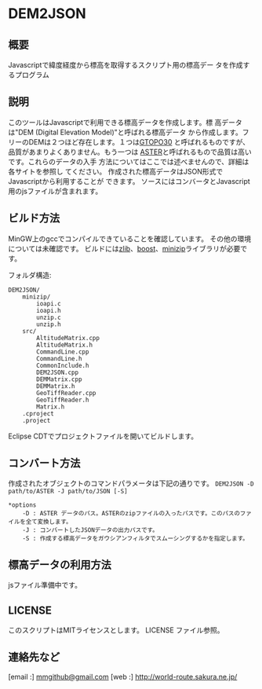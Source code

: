 # DEM2JSON

## 概要

Javascriptで緯度経度から標高を取得するスクリプト用の標高デー
タを作成するプログラム

## 説明

このツールはJavascriptで利用できる標高データを作成します。標
高データは"DEM (Digital Elevation Model)"と呼ばれる標高データ
から作成します。フリーのDEMは２つほど存在します。１つは[GTOPO30]
と呼ばれるものですが、品質があまりよくありません。もう一つは
[ASTER]と呼ばれるもので品質は高いです。これらのデータの入手
方法についてはここでは述べませんので、詳細は各サイトを参照し
てください。
作成された標高データはJSON形式でJavascriptから利用することが
できます。
ソースにはコンバータとJavascript用のjsファイルが含まれます。

  [GTOPO30]: http://eros.usgs.gov/#/Find_Data/Products_and_Data_Available/gtopo30_info
  [ASTER]: http://asterweb.jpl.nasa.gov/

## ビルド方法

MinGW上のgccでコンパイルできていることを確認しています。
その他の環境については未確認です。
ビルドには[zlib]、[boost]、[minizip]ライブラリが必要です。

  [zlib]: http://zlib.net
  [boost]: http://www.boost.org
  [minizip]: http://www.winimage.com/zLibDll/minizip.html

フォルダ構造:

    DEM2JSON/
        minizip/
            ioapi.c
            ioapi.h
            unzip.c
            unzip.h
        src/
            AltitudeMatrix.cpp
            AltitudeMatrix.h
            CommandLine.cpp
            CommandLine.h
            CommonInclude.h
            DEM2JSON.cpp
            DEMMatrix.cpp
            DEMMatrix.h
            GeoTiffReader.cpp
            GeoTiffReader.h
            Matrix.h
        .cproject
        .project

Eclipse CDTでプロジェクトファイルを開いてビルドします。

## コンバート方法

作成されたオブジェクトのコマンドパラメータは下記の通りです。
`DEM2JSON -D path/to/ASTER -J path/to/JSON [-S]`

    *options
        -D : ASTER データのパス。ASTERのzipファイルの入ったパスです。このパスのファイルを全て変換します。
        -J : コンバートしたJSONデータの出力パスです。
        -S : 作成する標高データをガウシアンフィルタでスムーシングするかを指定します。

## 標高データの利用方法

jsファイル準備中です。

## LICENSE

このスクリプトはMITライセンスとします。
LICENSE ファイル参照。

## 連絡先など

[email :] mmgithub@gmail.com
[web :] http://world-route.sakura.ne.jp/
